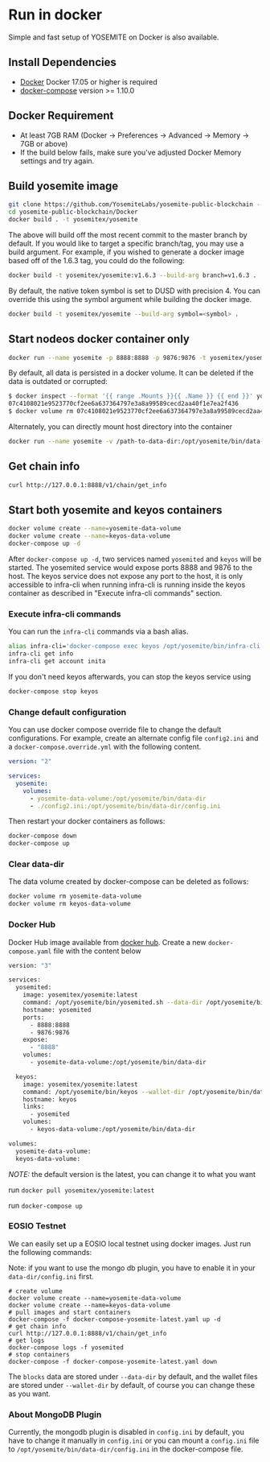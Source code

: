 # Run in docker

Simple and fast setup of YOSEMITE on Docker is also available.

## Install Dependencies

- [Docker](https://docs.docker.com) Docker 17.05 or higher is required
- [docker-compose](https://docs.docker.com/compose/) version >= 1.10.0

## Docker Requirement

- At least 7GB RAM (Docker -> Preferences -> Advanced -> Memory -> 7GB or above)
- If the build below fails, make sure you've adjusted Docker Memory settings and try again.

## Build yosemite image

```bash
git clone https://github.com/YosemiteLabs/yosemite-public-blockchain --recursive  --depth 1
cd yosemite-public-blockchain/Docker
docker build . -t yosemitex/yosemite
```

The above will build off the most recent commit to the master branch by default. If you would like to target a specific branch/tag, you may use a build argument. For example, if you wished to generate a docker image based off of the 1.6.3 tag, you could do the following:

```bash
docker build -t yosemitex/yosemite:v1.6.3 --build-arg branch=v1.6.3 .
```

By default, the native token symbol is set to DUSD with precision 4. You can override this using the symbol argument while building the docker image.

```bash
docker build -t yosemitex/yosemite --build-arg symbol=<symbol> .
```

## Start nodeos docker container only

```bash
docker run --name yosemite -p 8888:8888 -p 9876:9876 -t yosemitex/yosemite yosemited.sh -e --http-alias=yosemite:8888 --http-alias=127.0.0.1:8888 --http-alias=localhost:8888 arg1 arg2
```

By default, all data is persisted in a docker volume. It can be deleted if the data is outdated or corrupted:

```bash
$ docker inspect --format '{{ range .Mounts }}{{ .Name }} {{ end }}' yosemite
07c4108021e9523770cf2ee6a637364797e3a8a99589cecd2aa40f1e7ea2f436
$ docker volume rm 07c4108021e9523770cf2ee6a637364797e3a8a99589cecd2aa40f1e7ea2f436
```

Alternately, you can directly mount host directory into the container

```bash
docker run --name yosemite -v /path-to-data-dir:/opt/yosemite/bin/data-dir -p 8888:8888 -p 9876:9876 -t yosemitex/yosemite yosemited.sh -e --http-alias=nodeos:8888 --http-alias=127.0.0.1:8888 --http-alias=localhost:8888 arg1 arg2
```

## Get chain info

```bash
curl http://127.0.0.1:8888/v1/chain/get_info
```

## Start both yosemite and keyos containers

```bash
docker volume create --name=yosemite-data-volume
docker volume create --name=keyos-data-volume
docker-compose up -d
```

After `docker-compose up -d`, two services named `yosemited` and `keyos` will be started. The yosemited service would expose ports 8888 and 9876 to the host. The keyos service does not expose any port to the host, it is only accessible to infra-cli when running infra-cli is running inside the keyos container as described in "Execute infra-cli commands" section.

### Execute infra-cli commands

You can run the `infra-cli` commands via a bash alias.

```bash
alias infra-cli='docker-compose exec keyos /opt/yosemite/bin/infra-cli -u http://yosemited:8888 --wallet-url http://localhost:8900'
infra-cli get info
infra-cli get account inita
```

If you don't need keyos afterwards, you can stop the keyos service using

```bash
docker-compose stop keyos
```

### Change default configuration

You can use docker compose override file to change the default configurations. For example, create an alternate config file `config2.ini` and a `docker-compose.override.yml` with the following content.

```yaml
version: "2"

services:
  yosemite:
    volumes:
      - yosemite-data-volume:/opt/yosemite/bin/data-dir
      - ./config2.ini:/opt/yosemite/bin/data-dir/config.ini
```

Then restart your docker containers as follows:

```bash
docker-compose down
docker-compose up
```

### Clear data-dir

The data volume created by docker-compose can be deleted as follows:

```bash
docker volume rm yosemite-data-volume
docker volume rm keyos-data-volume
```

### Docker Hub

Docker Hub image available from [docker hub](https://hub.docker.com/r/yosemitex/yosemite/).
Create a new `docker-compose.yaml` file with the content below

```bash
version: "3"

services:
  yosemited:
    image: yosemitex/yosemite:latest
    command: /opt/yosemite/bin/yosemited.sh --data-dir /opt/yosemite/bin/data-dir -e --http-alias=yosemited:8888 --http-alias=127.0.0.1:8888 --http-alias=localhost:8888
    hostname: yosemited
    ports:
      - 8888:8888
      - 9876:9876
    expose:
      - "8888"
    volumes:
      - yosemite-data-volume:/opt/yosemite/bin/data-dir

  keyos:
    image: yosemitex/yosemite:latest
    command: /opt/yosemite/bin/keyos --wallet-dir /opt/yosemite/bin/data-dir --http-server-address=127.0.0.1:8900 --http-alias=localhost:8900 --http-alias=keyos:8900
    hostname: keyos
    links:
      - yosemited
    volumes:
      - keyos-data-volume:/opt/yosemite/bin/data-dir

volumes:
  yosemite-data-volume:
  keyos-data-volume:

```

*NOTE:* the default version is the latest, you can change it to what you want

run `docker pull yosemitex/yosemite:latest`

run `docker-compose up`

### EOSIO Testnet

We can easily set up a EOSIO local testnet using docker images. Just run the following commands:

Note: if you want to use the mongo db plugin, you have to enable it in your `data-dir/config.ini` first.

```
# create volume
docker volume create --name=yosemite-data-volume
docker volume create --name=keyos-data-volume
# pull images and start containers
docker-compose -f docker-compose-yosemite-latest.yaml up -d
# get chain info
curl http://127.0.0.1:8888/v1/chain/get_info
# get logs
docker-compose logs -f yosemited
# stop containers
docker-compose -f docker-compose-yosemite-latest.yaml down
```

The `blocks` data are stored under `--data-dir` by default, and the wallet files are stored under `--wallet-dir` by default, of course you can change these as you want.

### About MongoDB Plugin

Currently, the mongodb plugin is disabled in `config.ini` by default, you have to change it manually in `config.ini` or you can mount a `config.ini` file to `/opt/yosemite/bin/data-dir/config.ini` in the docker-compose file.
